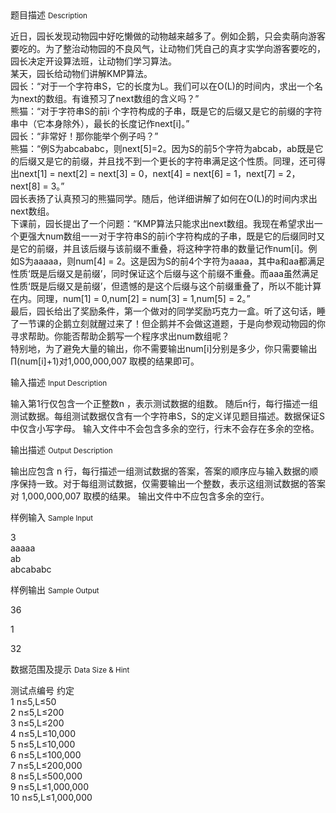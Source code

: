 <div class="panel panel-default">
<div class="area-title">
<span>
题目描述
<small>Description</small>
</span></div>
<div class="panel-body">

<p>近日，园长发现动物园中好吃懒做的动物越来越多了。例如企鹅，只会卖萌向游客要吃的。为了整治动物园的不良风气，让动物们凭自己的真才实学向游客要吃的，园长决定开设算法班，让动物们学习算法。<br>某天，园长给动物们讲解KMP算法。<br>园长：“对于一个字符串S，它的长度为L。我们可以在O(L)的时间内，求出一个名为next的数组。有谁预习了next数组的含义吗？”<br>熊猫：“对于字符串S的前i 个字符构成的子串，既是它的后缀又是它的前缀的字符串中（它本身除外），最长的长度记作next[i]。”<br>园长：“非常好！那你能举个例子吗？”<br>熊猫：“例S为abcababc，则next[5]=2。因为S的前5个字符为abcab，ab既是它的后缀又是它的前缀，并且找不到一个更长的字符串满足这个性质。同理，还可得出next[1] = next[2] = next[3] = 0，next[4] = next[6] = 1，next[7] = 2，next[8] = 3。”<br>园长表扬了认真预习的熊猫同学。随后，他详细讲解了如何在O(L)的时间内求出next数组。<br>下课前，园长提出了一个问题：“KMP算法只能求出next数组。我现在希望求出一个更强大num数组一一对于字符串S的前i个字符构成的子串，既是它的后缀同时又是它的前缀，并且该后缀与该前缀不重叠，将这种字符串的数量记作num[i]。例如S为aaaaa，则num[4] = 2。这是因为S的前4个字符为aaaa，其中a和aa都满足性质‘既是后缀又是前缀’，同时保证这个后缀与这个前缀不重叠。而aaa虽然满足性质‘既是后缀又是前缀’，但遗憾的是这个后缀与这个前缀重叠了，所以不能计算在内。同理，num[1] = 0,num[2] = num[3] = 1,num[5] = 2。”<br>最后，园长给出了奖励条件，第一个做对的同学奖励巧克力一盒。听了这句话，睡了一节课的企鹅立刻就醒过来了！但企鹅并不会做这道题，于是向参观动物园的你寻求帮助。你能否帮助企鹅写一个程序求出num数组呢？<br>特别地，为了避免大量的输出，你不需要输出num[i]分别是多少，你只需要输出∏(num[i]+1)对1,000,000,007 取模的结果即可。</p>

</div>
</div>

<div class="panel panel-default">
<div class="area-title">
<span>
输入描述
<small>Input Description</small>
</span></div>
<div class="panel-body">
<p>输入第1行仅包含一个正整数n ，表示测试数据的组数。 随后n行，每行描述一组测试数据。每组测试数据仅含有一个字符串S，S的定义详见题目描述。数据保证S 中仅含小写字母。 输入文件中不会包含多余的空行，行末不会存在多余的空格。</p>

</div>
</div>
<div  class="panel panel-default">
<div class="area-title">
<span>
输出描述
<small>Output Description</small>
</span></div>
<div class="panel-body">

<p>输出应包含 n 行，每行描述一组测试数据的答案，答案的顺序应与输入数据的顺序保持一致。对于每组测试数据，仅需要输出一个整数，表示这组测试数据的答案对 1,000,000,007 取模的结果。 输出文件中不应包含多余的空行。</p>

</div>
</div>


<div class="panel panel-default">
<div class="area-title">
<span>
样例输入
<small>Sample Input</small>
</span></div>
<div class="panel-body">
<p><span>3 </span><br><span>aaaaa </span><br><span>ab </span><br><span>abcababc</span></p>

</div>
</div>

<div class="panel panel-default">
<div class="area-title">
<span>
样例输出
<small>Sample Output</small>
</span></div>
<div class="panel-body">
<p>36</p>
<p>1</p>
<p>32</p>

</div>
</div>

<div class="panel panel-default">
<div class="area-title">
<span>
数据范围及提示
<small>Data Size & Hint</small>
</span></div>
<div class="panel-body">
<p>测试点编号 约定 <br>1 n≤5,L≤50 <br>2 n≤5,L≤200 <br>3 n≤5,L≤200 <br>4 n≤5,L≤10,000 <br>5 n≤5,L≤10,000 <br>6 n≤5,L≤100,000 <br>7 n≤5,L≤200,000 <br>8 n≤5,L≤500,000 <br>9 n≤5,L≤1,000,000 <br>10 n≤5,L≤1,000,000</p>
</div>
</div>